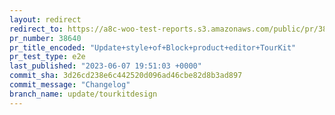 ```yaml
---
layout: redirect
redirect_to: https://a8c-woo-test-reports.s3.amazonaws.com/public/pr/38640/e2e/index.html
pr_number: 38640
pr_title_encoded: "Update+style+of+Block+product+editor+TourKit"
pr_test_type: e2e
last_published: "2023-06-07 19:51:03 +0000"
commit_sha: 3d26cd238e6c442520d096ad46cbe82d8b3ad897
commit_message: "Changelog"
branch_name: update/tourkitdesign
---
```

